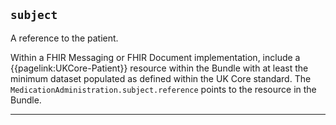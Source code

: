 ## `subject` 

A reference to the patient.

Within a FHIR Messaging or FHIR Document implementation, include a {{pagelink:UKCore-Patient}} resource within the Bundle with at least the minimum dataset populated as defined within the UK Core standard. The `MedicationAdministration.subject.reference` points to the resource in the Bundle.

---
